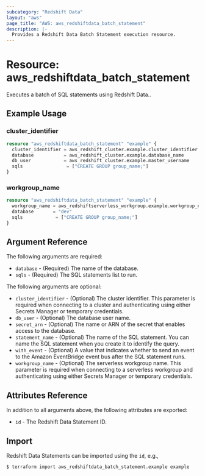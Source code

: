 ```yaml
---
subcategory: "Redshift Data"
layout: "aws"
page_title: "AWS: aws_redshiftdata_batch_statement"
description: |-
  Provides a Redshift Data Batch Statement execution resource.
---
```


# Resource: aws_redshiftdata_batch_statement

Executes a batch of SQL statements using Redshift Data..

## Example Usage

### cluster_identifier

```terraform
resource "aws_redshiftdata_batch_statement" "example" {
  cluster_identifier = aws_redshift_cluster.example.cluster_identifier
  database           = aws_redshift_cluster.example.database_name
  db_user            = aws_redshift_cluster.example.master_username
  sqls                = ["CREATE GROUP group_name;"]
}
```

### workgroup_name

```terraform
resource "aws_redshiftdata_batch_statement" "example" {
  workgroup_name = aws_redshiftserverless_workgroup.example.workgroup_name
  database       = "dev"
  sqls            = ["CREATE GROUP group_name;"]
}
```

## Argument Reference

The following arguments are required:

* `database` - (Required) The name of the database.
* `sqls` - (Required) The SQL statements list to run.

The following arguments are optional:

* `cluster_identifier` - (Optional) The cluster identifier. This parameter is required when connecting to a cluster and authenticating using either Secrets Manager or temporary credentials.
* `db_user` - (Optional) The database user name.
* `secret_arn` - (Optional) The name or ARN of the secret that enables access to the database.
* `statement_name` - (Optional) The name of the SQL statement. You can name the SQL statement when you create it to identify the query.
* `with_event` - (Optional) A value that indicates whether to send an event to the Amazon EventBridge event bus after the SQL statement runs.
* `workgroup_name` - (Optional) The serverless workgroup name. This parameter is required when connecting to a serverless workgroup and authenticating using either Secrets Manager or temporary credentials.

## Attributes Reference

In addition to all arguments above, the following attributes are exported:

* `id` - The Redshift Data Statement ID.

## Import

Redshift Data Statements can be imported using the `id`, e.g.,

```
$ terraform import aws_redshiftdata_batch_statement.example example
```
